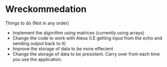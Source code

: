 # Wreckommedation

Things to do (Not in any order)

- Implement the algorithm using matrices (currently using arrays)
- Change the code to work with Alexa (I.E getting input from the echo and sending output back to it)
- Improve the storage of data to be more effecient
- Change the storage of data to be presistent. Carry over from each time you use the application.

